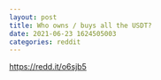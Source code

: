 ```yaml
--- 
layout: post 
title: Who owns / buys all the USDT? 
date: 2021-06-23 1624505003 
categories: reddit 
--- 
```

https://redd.it/o6sjb5